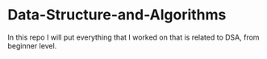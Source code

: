 # Data-Structure-and-Algorithms
In this repo I will put everything that I worked on that is related to DSA, from beginner level.
